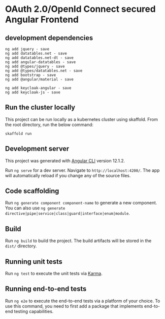 # OAuth 2.0/OpenId Connect secured Angular Frontend

## development dependencies
    ng add jquery - save 
    ng add datatables.net - save 
    ng add datatables.net-dt - save 
    ng add angular-datatables - save 
    ng add @types/jquery - save 
    ng add @types/datatables.net - save 
    ng add bootstrap - save 
    ng add @angular/material - save 

    ng add keycloak-angular - save 
    ng add keycloak-js - save

## Run the cluster locally
This project can be run locally as a kubernetes cluster using skaffold.
From the root directory, run the below command:
```
skaffold run
```
## Development server

This project was generated with [Angular CLI](https://github.com/angular/angular-cli) version 12.1.2.


Run `ng serve` for a dev server. Navigate to `http://localhost:4200/`. The app will automatically reload if you change any of the source files.

## Code scaffolding

Run `ng generate component component-name` to generate a new component. You can also use `ng generate directive|pipe|service|class|guard|interface|enum|module`.

## Build

Run `ng build` to build the project. The build artifacts will be stored in the `dist/` directory.

## Running unit tests

Run `ng test` to execute the unit tests via [Karma](https://karma-runner.github.io).

## Running end-to-end tests

Run `ng e2e` to execute the end-to-end tests via a platform of your choice. To use this command, you need to first add a package that implements end-to-end testing capabilities.

